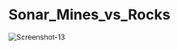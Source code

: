 # Sonar_Mines_vs_Rocks

![Screenshot-13](https://user-images.githubusercontent.com/86875309/181871084-e84f943b-7fcb-48dc-a125-c6f9e589717f.png)
